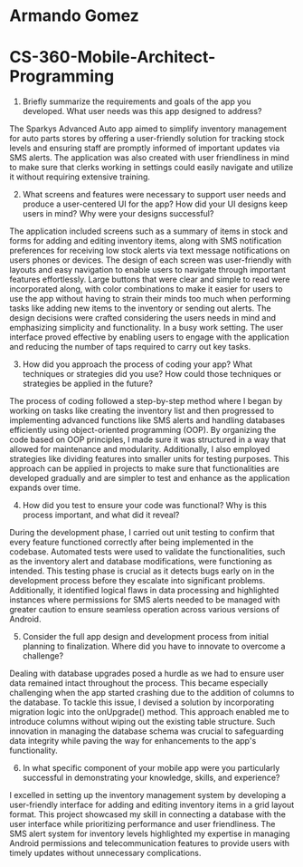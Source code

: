 # Armando Gomez
# CS-360-Mobile-Architect-Programming


1. Briefly summarize the requirements and goals of the app you developed. What user needs was this app designed to address?

The Sparkys Advanced Auto app aimed to simplify inventory management for auto parts stores by offering a user-friendly solution for tracking stock levels and ensuring staff are promptly informed of important 
updates via SMS alerts. The application was also created with user friendliness in mind to make sure that clerks working in settings could easily navigate and utilize it without requiring extensive training. 

2. What screens and features were necessary to support user needs and produce a user-centered UI for the app? How did your UI designs keep users in mind? Why were your designs successful?

The application included screens such as a summary of items in stock and forms for adding and editing inventory items, along with SMS notification preferences for receiving low stock alerts via text message 
notifications on users phones or devices. The design of each screen was user-friendly with layouts and easy navigation to enable users to navigate through important features effortlessly. Large buttons that were
clear and simple to read were incorporated along, with color combinations to make it easier for users to use the app without having to strain their minds too much when performing tasks like adding new items to
the inventory or sending out alerts. The design decisions were crafted considering the users needs in mind and emphasizing simplicity and functionality. In a busy work setting. The user interface proved effective
by enabling users to engage with the application and reducing the number of taps required to carry out key tasks. 

3. How did you approach the process of coding your app? What techniques or strategies did you use? How could those techniques or strategies be applied in the future?

The process of coding followed a step-by-step method where I began by working on tasks like creating the inventory list and then progressed to implementing advanced functions like SMS alerts and handling 
databases efficiently using object-oriented programming (OOP). By organizing the code based on OOP principles, I made sure it was structured in a way that allowed for maintenance and modularity. Additionally, I 
also employed strategies like dividing features into smaller units for testing purposes. This approach can be applied in projects to make sure that functionalities are developed gradually and are simpler to test
and enhance as the application expands over time. 

4. How did you test to ensure your code was functional? Why is this process important, and what did it reveal?

During the development phase, I carried out unit testing to confirm that every feature functioned correctly after being implemented in the codebase. Automated tests were used to validate the functionalities,
such as the inventory alert and database modifications, were functioning as intended. This testing phase is crucial as it detects bugs early on in the development process before they escalate into significant
problems. Additionally, it identified logical flaws in data processing and highlighted instances where permissions for SMS alerts needed to be managed with greater caution to ensure seamless operation across 
various versions of Android. 

5. Consider the full app design and development process from initial planning to finalization. Where did you have to innovate to overcome a challenge?

Dealing with database upgrades posed a hurdle as we had to ensure user data remained intact throughout the process. This became especially challenging when the app started crashing due to the addition of columns
to the database. To tackle this issue, I devised a solution by incorporating migration logic into the onUpgrade() method. This approach enabled me to introduce columns without wiping out the existing table 
structure. Such innovation in managing the database schema was crucial to safeguarding data integrity while paving the way for enhancements to the app's functionality. 

6. In what specific component of your mobile app were you particularly successful in demonstrating your knowledge, skills, and experience?

I excelled in setting up the inventory management system by developing a user-friendly interface for adding and editing inventory items in a grid layout format. This project showcased my skill in connecting a 
database with the user interface while prioritizing performance and user friendliness. The SMS alert system for inventory levels highlighted my expertise in managing Android permissions and telecommunication 
features to provide users with timely updates without unnecessary complications. 



